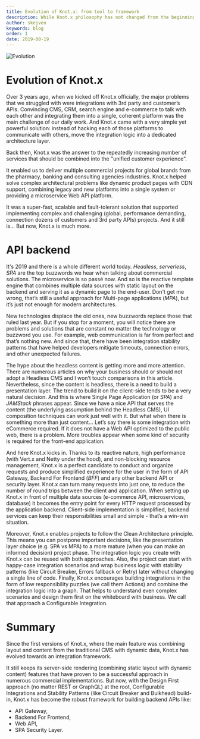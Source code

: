 ```yaml
---
title: Evolution of Knot.x: from tool to framework
description: While Knot.x philosophy has not changed from the beginning, we definitely witness the journey from being a reactive template engine processor to being an API integration framework. Read about the evolution of Knot.x in this short article.
author: skejven
keywords: blog
order: 1
date: 2019-08-19
---
```


![Evolution](/img/blog/evolution-of-knotx/evolution.jpg)

# Evolution of Knot.x

Over 3 years ago, when we kicked off Knot.x officially, the major problems that we struggled with were integrations with 3rd party and customer’s APIs. Convincing CMS, CRM, search engine and e-commerce to talk with each other and integrating them into a single, coherent platform was the main challenge of our daily work. And Knot.x came with a very simple yet powerful solution: instead of hacking each of those platforms to communicate with others, move the integration logic into a dedicated architecture layer.

Back then, Knot.x was the answer to the repeatedly increasing number of services that should be combined into the "unified customer experience". 

It enabled us to deliver multiple commercial projects for global brands from the pharmacy, banking and consulting agencies industries. Knot.x helped solve complex architectural problems like dynamic product pages with CDN support, combining legacy and new platforms into a single system or providing a microservice Web API platform.

It was a super-fast, scalable and fault-tolerant solution that supported implementing complex and challenging (global, performance demanding, connection dozens of customers and 3rd party APIs) projects. And it still is... But now, Knot.x is much more.


# API backend

It's 2019 and there is a whole different world today. _Headless_, _serverless_, _SPA_ are the top buzzwords we hear when talking about commercial solutions. The microservice is so passé now. And so is the reactive template engine that combines multiple data sources with static layout on the backend and serving it as a dynamic page to the end-user. Don't get me wrong, that’s still a useful approach for Multi-page applications (_MPA_), but it’s just not enough for modern architectures.

New technologies displace the old ones, new buzzwords replace those that ruled last year. But if you stop for a moment, you will notice there are problems and solutions that are constant no matter the technology or buzzword you use. For example, web communication is far from perfect and that’s nothing new. And since that, there have been integration stability patterns that have helped developers mitigate timeouts, connection errors, and other unexpected failures.

The hype about the headless content is getting more and more attention. There are numerous articles on why your business should or should not adopt a Headless CMS and I won’t touch comparisons in this article. Nevertheless, since the content is headless, there is a need to build a presentation layer. The trend to build it on the client-side tends to be a very natural decision. And this is where Single Page Application (or _SPA_) and _JAMStack_ phrases appear. Since we have a nice API that serves the content (the underlying assumption behind the Headless CMS), UI composition techniques can work just well with it. But what when there is something more than just content… Let’s say there is some integration with eCommerce required. If it does not have a Web API optimized to the public web, there is a problem. More troubles appear when some kind of security is required for the front-end application.

And here Knot.x kicks in. Thanks to its reactive nature, high performance (with Vert.x and Netty under the hood), and non-blocking resource management, Knot.x is a perfect candidate to conduct and organize requests and produce simplified experience for the user in the form of API Gateway, Backend For Frontend (_BFF_) and any other backend API or security layer. Knot.x can turn many requests into just one, to reduce the number of round trips between the client and application. When setting up Knot.x in front of multiple data sources (e-commerce API, microservices, database) it becomes the entry point for every HTTP request processed by the application backend. Client-side implementation is simplified, backend services can keep their responsibilities small and simple - that’s a win-win situation.

Moreover, Knot.x enables projects to follow the Clean Architecture principle. This means you can postpone important decisions, like the presentation layer choice (e.g. SPA vs MPA) to a more mature (when you can make an informed decision) project phase. The integration logic you create with Knot.x can be reused with both approaches. Also, the project can start with happy-case integration scenarios and wrap business logic with stability patterns (like Circuit Breaker, Errors fallback or Retry) later without changing a single line of code. Finally, Knot.x encourages building integrations in the form of low responsibility puzzles (we call them Actions) and combine the integration logic into a graph. That helps to understand even complex scenarios and design them first on the whiteboard with business. We call that approach a Configurable Integration.


# Summary

Since the first versions of Knot.x, where the main feature was combining layout and content from the traditional CMS with dynamic data, Knot.x has evolved towards an integration framework.

It still keeps its server-side rendering (combining static layout with dynamic content) features that have proven to be a successful approach in numerous commercial implementations. But now, with the Design First approach (no matter REST or GraphQL) at the root, Configurable Integrations and Stability Patterns (like Circuit Breaker and Bulkhead) build-in, Knot.x has become the robust framework for building backend APIs like:


*   API Gateway,
*   Backend For Frontend,
*   Web API,
*   SPA Security Layer.
